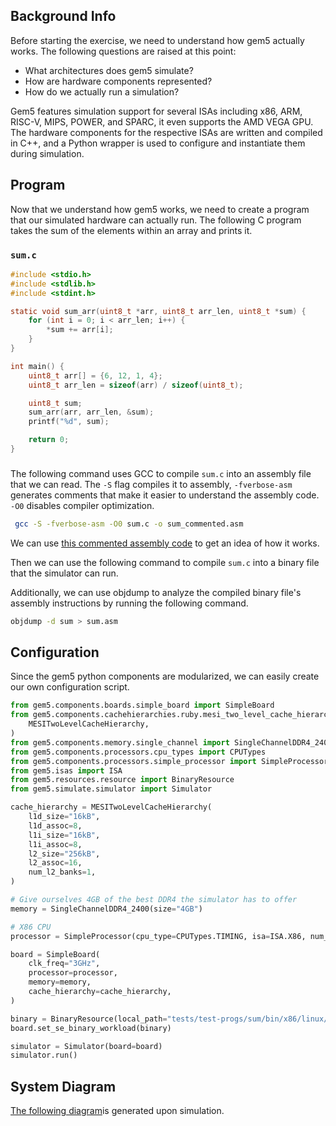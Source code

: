 ## Background Info
Before starting the exercise, we need to understand how gem5 actually works. The following questions are raised at this point:
- What architectures does gem5 simulate?
- How are hardware components represented?
- How do we actually run a simulation?

Gem5 features simulation support for several ISAs including x86, ARM, RISC-V, MIPS, POWER, and SPARC, it even supports the AMD VEGA GPU. The hardware components for the respective ISAs are written and compiled in C++, and a Python wrapper is used to configure and instantiate them during simulation.
## Program
Now that we understand how gem5 works, we need to create a program that our simulated hardware can actually run. The following C program takes the sum of the elements within an array and prints it.
### `sum.c`
```c
#include <stdio.h>
#include <stdlib.h>
#include <stdint.h>

static void sum_arr(uint8_t *arr, uint8_t arr_len, uint8_t *sum) {
    for (int i = 0; i < arr_len; i++) {
        *sum += arr[i];
    }
}

int main() {
    uint8_t arr[] = {6, 12, 1, 4};
    uint8_t arr_len = sizeof(arr) / sizeof(uint8_t);

    uint8_t sum;
    sum_arr(arr, arr_len, &sum);
    printf("%d", sum);

    return 0;
}
```
###
The following command uses GCC to compile `sum.c` into an assembly file that we can read. The `-S` flag compiles it to assembly, `-fverbose-asm` generates comments that make it easier to understand the assembly code.  `-O0` disables compiler optimization.
```bash
 gcc -S -fverbose-asm -O0 sum.c -o sum_commented.asm
```

We can use [this commented assembly code](https://tep1g.github.io/notes/Gem5/Exercises/Related-Code#sum_commentedasm) to get an idea of how it works.


Then we can use the following command to compile `sum.c` into a binary file that the simulator can run.

Additionally, we can use objdump to analyze the compiled binary file's assembly instructions by running the following command.
```bash
objdump -d sum > sum.asm
```
## Configuration
Since the gem5 python components are modularized, we can easily create our own configuration script.
```python
from gem5.components.boards.simple_board import SimpleBoard
from gem5.components.cachehierarchies.ruby.mesi_two_level_cache_hierarchy import (
    MESITwoLevelCacheHierarchy,
)
from gem5.components.memory.single_channel import SingleChannelDDR4_2400
from gem5.components.processors.cpu_types import CPUTypes
from gem5.components.processors.simple_processor import SimpleProcessor
from gem5.isas import ISA
from gem5.resources.resource import BinaryResource
from gem5.simulate.simulator import Simulator

cache_hierarchy = MESITwoLevelCacheHierarchy(
    l1d_size="16kB",
    l1d_assoc=8,
    l1i_size="16kB",
    l1i_assoc=8,
    l2_size="256kB",
    l2_assoc=16,
    num_l2_banks=1,
)

# Give ourselves 4GB of the best DDR4 the simulator has to offer
memory = SingleChannelDDR4_2400(size="4GB")

# X86 CPU
processor = SimpleProcessor(cpu_type=CPUTypes.TIMING, isa=ISA.X86, num_cores=1)

board = SimpleBoard(
    clk_freq="3GHz",
    processor=processor,
    memory=memory,
    cache_hierarchy=cache_hierarchy,
)

binary = BinaryResource(local_path="tests/test-progs/sum/bin/x86/linux/sum")
board.set_se_binary_workload(binary)

simulator = Simulator(board=board)
simulator.run()
```

## System Diagram
[The following diagram](https://tep1g.github.io/notes/Gem5/images/config.dot.pdf/)is generated upon simulation.